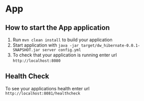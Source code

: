 # App

How to start the App application
---

1. Run `mvn clean install` to build your application
1. Start application with `java -jar target/dw_hibernate-0.0.1-SNAPSHOT.jar server config.yml`
1. To check that your application is running enter url `http://localhost:8080`

Health Check
---

To see your applications health enter url `http://localhost:8081/healthcheck`

